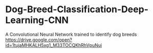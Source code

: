 # Dog-Breed-Classification-Deep-Learning-CNN
A Convolutional Neural Network trained to identify dog breeds
https://drive.google.com/open?id=1tujaMHKALH5xg1_M33TOCQKhRhVpuNui

